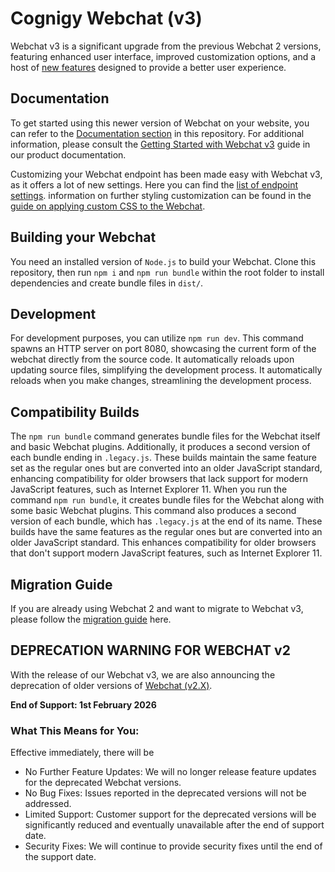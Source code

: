 # Cognigy Webchat (v3)

Webchat v3 is a significant upgrade from the previous Webchat 2 versions, featuring enhanced user interface, improved customization options, and a host of [new features](https://docs.cognigy.com/webchat/v3/features/#webchat-3-key-features) designed to provide a better user experience.

## Documentation

To get started using this newer version of Webchat on your website, you can refer to the [Documentation section](./docs/README.md) in this repository. For additional information, please consult the [Getting Started with Webchat v3](https://docs.cognigy.com/webchat/getting-started/) guide in our product documentation.

Customizing your Webchat endpoint has been made easy with Webchat v3, as it offers a lot of new settings. Here you can find the [list of endpoint settings](./docs/embedding.md/#endpoint-settings). information on further styling customization can be found in the [guide on applying custom CSS to the Webchat](./docs/css-customization.md).

## Building your Webchat

You need an installed version of `Node.js` to build your Webchat. Clone this repository, then run `npm i` and `npm run bundle` within the root folder to install dependencies and create bundle files in `dist/`.

## Development

For development purposes, you can utilize `npm run dev`. This command spawns an HTTP server on port 8080, showcasing the current form of the webchat directly from the source code. It automatically reloads upon updating source files, simplifying the development process.
It automatically reloads when you make changes, streamlining the development process.

## Compatibility Builds

The `npm run bundle` command generates bundle files for the Webchat itself and basic Webchat plugins. Additionally, it produces a second version of each bundle ending in `.legacy.js`. These builds maintain the same feature set as the regular ones but are converted into an older JavaScript standard, enhancing compatibility for older browsers that lack support for modern JavaScript features, such as Internet Explorer 11. When you run the command `npm run bundle`, it creates bundle files for the Webchat along with some basic Webchat plugins. This command also produces a second version of each bundle, which has `.legacy.js` at the end of its name. These builds have the same features as the regular ones but are converted into an older JavaScript standard. This enhances compatibility for older browsers that don't support modern JavaScript features, such as Internet Explorer 11.

## Migration Guide

If you are already using Webchat 2 and want to migrate to Webchat v3, please follow the [migration guide](https://docs.cognigy.com/webchat/migration/) here.

## DEPRECATION WARNING FOR WEBCHAT v2

With the release of our Webchat v3, we are also announcing the deprecation of older versions of [Webchat (v2.X)](https://github.com/Cognigy/WebchatWidget).

**End of Support: 1st February 2026**

### What This Means for You:
Effective immediately, there will be
- No Further Feature Updates: We will no longer release feature updates for the deprecated Webchat versions.
- No Bug Fixes: Issues reported in the deprecated versions will not be addressed.
- Limited Support: Customer support for the deprecated versions will be significantly reduced and eventually unavailable after the end of support date.
- Security Fixes: We will continue to provide security fixes until the end of the support date. 
